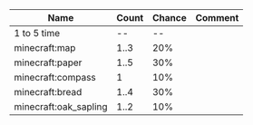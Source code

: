 | Name                  | Count | Chance | Comment |
| --------------------- | ----- | ------ | ------- |
| 1 to 5 time           |    -- |     -- |         |
| minecraft:map         |  1..3 |    20% |         |
| minecraft:paper       |  1..5 |    30% |         |
| minecraft:compass     |     1 |    10% |         |
| minecraft:bread       |  1..4 |    30% |         |
| minecraft:oak_sapling |  1..2 |    10% |         |
